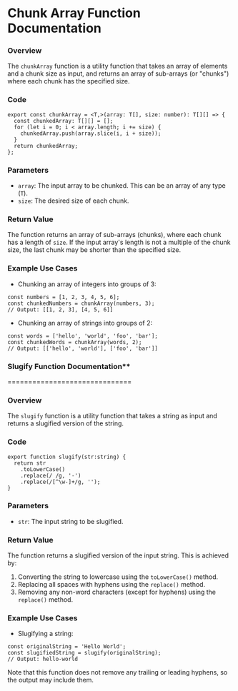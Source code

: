 **Chunk Array Function Documentation**
=====================================

### Overview

The `chunkArray` function is a utility function that takes an array of elements and a chunk size as input, and returns an array of sub-arrays (or "chunks") where each chunk has the specified size.

### Code
```
export const chunkArray = <T,>(array: T[], size: number): T[][] => {
  const chunkedArray: T[][] = [];
  for (let i = 0; i < array.length; i += size) {
    chunkedArray.push(array.slice(i, i + size));
  }
  return chunkedArray;
};
```
### Parameters

* `array`: The input array to be chunked. This can be an array of any type (`T`).
* `size`: The desired size of each chunk.

### Return Value

The function returns an array of sub-arrays (chunks), where each chunk has a length of `size`. If the input array's length is not a multiple of the chunk size, the last chunk may be shorter than the specified size.

### Example Use Cases

* Chunking an array of integers into groups of 3:
```
const numbers = [1, 2, 3, 4, 5, 6];
const chunkedNumbers = chunkArray(numbers, 3);
// Output: [[1, 2, 3], [4, 5, 6]]
```
* Chunking an array of strings into groups of 2:
```
const words = ['hello', 'world', 'foo', 'bar'];
const chunkedWords = chunkArray(words, 2);
// Output: [['hello', 'world'], ['foo', 'bar']]
```
### Slugify Function Documentation**
==============================

### Overview

The `slugify` function is a utility function that takes a string as input and returns a slugified version of the string.

### Code
```
export function slugify(str:string) {
  return str
    .toLowerCase()
    .replace(/ /g, '-')
    .replace(/[^\w-]+/g, '');
}
```
### Parameters

* `str`: The input string to be slugified.

### Return Value

The function returns a slugified version of the input string. This is achieved by:

1. Converting the string to lowercase using the `toLowerCase()` method.
2. Replacing all spaces with hyphens using the `replace()` method.
3. Removing any non-word characters (except for hyphens) using the `replace()` method.

### Example Use Cases

* Slugifying a string:
```
const originalString = 'Hello World';
const slugifiedString = slugify(originalString);
// Output: hello-world
```
Note that this function does not remove any trailing or leading hyphens, so the output may include them.